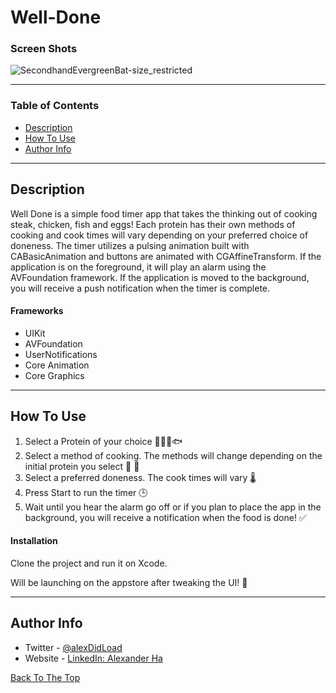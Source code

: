 # Well-Done

### Screen Shots

![SecondhandEvergreenBat-size_restricted](https://user-images.githubusercontent.com/67172004/101830308-2c4d8180-3ae9-11eb-9752-094309ee8101.gif)


---

### Table of Contents

- [Description](#description)
- [How To Use](#how-to-use)
- [Author Info](#author-info)

---

## Description

Well Done is a simple food timer app that takes the thinking out of cooking steak, chicken, fish and eggs! Each protein has their own methods of cooking and
cook times will vary depending on your preferred choice of doneness. The timer utilizes a pulsing animation built with CABasicAnimation and buttons are animated with CGAffineTransform.
If the application is on the foreground, it will play an alarm using the AVFoundation framework. If the application is moved to the background, you will receive a push notification when the timer is complete. 

#### Frameworks

- UIKit
- AVFoundation
- UserNotifications
- Core Animation
- Core Graphics

---

## How To Use

1. Select a Protein of your choice 🍖🍗🥚🐟
2. Select a method of cooking. The methods will change depending on the initial protein you select 🥘 🍳
3. Select a preferred doneness. The cook times will vary 🌡
4. Press Start to run the timer 🕒
5. Wait until you hear the alarm go off or if you plan to place the app in the background, you will receive a notification when the food is done! ✅

#### Installation

Clone the project and run it on Xcode.

Will be launching on the appstore after tweaking the UI! 🍎

---

## Author Info

- Twitter - [@alexDidLoad](https://twitter.com/alexDidLoad)
- Website - [LinkedIn: Alexander Ha](https://linkedin.com/in/alexhha)

[Back To The Top](#well-done)
